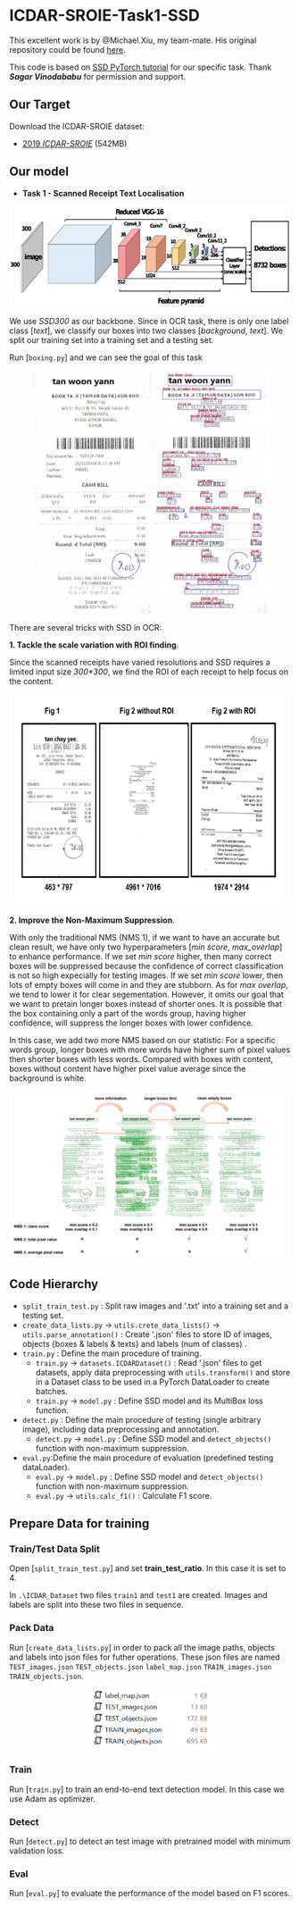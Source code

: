 # ICDAR-SROIE-Task1-SSD

This excellent work is by @Michael.Xiu, my team-mate. His original repository could be found [here](https://github.com/Michael-Xiu/ICDAR-SROIE).

This code is based on [SSD PyTorch tutorial](https://github.com/sgrvinod/a-PyTorch-Tutorial-to-Object-Detection) for our specific task. Thank ***Sagar Vinodababu*** for permission and support.

## Our Target

Download the ICDAR-SROIE dataset:
- [2019 _ICDAR-SROIE_](https://pan.baidu.com/s/1a57eKCSq8SV8Njz8-jO4Ww#list/path=%2FSROIE2019&parentPath=%2F) (542MB)

## Our model
- **Task 1 - Scanned Receipt Text Localisation**

<div align=center><img src="./img/SSD300.png" width="600" height="181"/></div>

We use *SSD300* as our backbone. Since in OCR task, there is only one label class \[*text*\], we classify our boxes into two classes \[*background*, *text*\]. We split our training set into a training set and a testing set. 




Run [`boxing.py`] and we can see the goal of this task

<div align=center><img src="./img/boxing.PNG" width="450" height="436"/></div>




There are several tricks with SSD in OCR:

**1. Tackle the scale variation with ROI finding**. 

Since the scanned receipts have varied resolutions and SSD requires a limited input size *300\*300*, we find the ROI of each receipt to help focus on the content.

<div align=center><img src="./img/ROI.PNG" width="625" height="380"/></div>



**2. Improve the Non-Maximum Suppression**. 

With only the traditional NMS (NMS 1), if we want to have an accurate but clean result, we have only two hyperparameters [*min score*, *max_overlap*] to enhance performance. If we set *min score* higher, then many correct boxes will be suppressed because the confidence of correct classification is not so high expecially for testing images. If we set *min score* lower, then lots of empty boxes will come in and they are stubborn. As for *max overlap*, we tend to lower it for clear segementation. However, it omits our goal that we want to pretain longer boxes instead of shorter ones. It is possible that the box containing only a part of the words group, having higher confidence, will suppress the longer boxes with lower confidence. 

In this case, we add two more NMS based on our statistic: For a specific words group, longer boxes with more words have higher sum of pixel values then shorter boxes with less words. Compared with boxes with content, boxes without content have higher pixel value average since the background is white.

<div align=center><img src="./img/NMS.PNG" /></div>



## Code Hierarchy
- `split_train_test.py` : Split raw images and '.txt' into a training set and a testing set.
- `create_data_lists.py` -> `utils.crete_data_lists()` -> `utils.parse_annotation()` :  Create '.json' files to store ID of images, objects {boxes & labels & texts} and labels (num of classes) . 
- `train.py` : Define the main procedure of training.
  - `train.py` -> `datasets.ICDARDataset()` : Read '.json' files to get datasets, apply data preprocessing with `utils.transform()` and store in a Dataset class to be used in a PyTorch DataLoader to create batches.
  - `train.py` -> `model.py` : Define SSD model and its MultiBox loss function.
- `detect.py` : Define the main procedure of testing (single arbitrary image), including data preprocessing and annotation.
  - `detect.py` -> `model.py` : Define SSD model and `detect_objects()` function with non-maximum suppression.
- `eval.py`:Define the main procedure of evaluation (predefined testing dataLoader).
  - `eval.py` -> `model.py` : Define SSD model and `detect_objects()` function with non-maximum suppression.
  - `eval.py` -> `utils.calc_f1()` : Calculate F1 score.
  


## Prepare Data for training

### Train/Test Data Split 
Open [`split_train_test.py`] and set **train_test_ratio**. In this case it is set to 4.

In `.\ICDAR_Dataset` two files `train1` and `test1` are created. Images and labels are split into these two files in sequence.

### Pack Data
Run [`create_data_lists.py`] in order to pack all the image paths, objects and labels into json files for futher operations. These json files are named `TEST_images.json` `TEST_objects.json` `label_map.json` `TRAIN_images.json` `TRAIN_objects.json`.

<div align=center><img src="./img/json_list.PNG" width="230" height="110"/></div>

### Train
Run [`train.py`] to train an end-to-end text detection model. In this case we use Adam as optimizer.

### Detect
Run [`detect.py`] to detect an test image with pretrained model with minimum validation loss. 

### Eval
Run [`eval.py`] to evaluate the performance of the model based on F1 scores.
